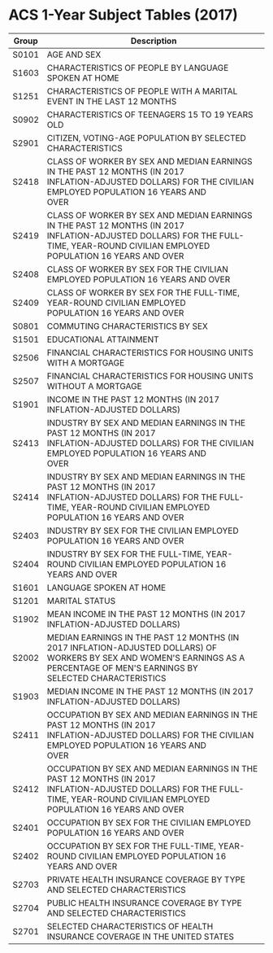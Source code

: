 # ACS 1-Year Subject Tables (2017)

| Group | Description |
| ----- | ----- |
| S0101 | AGE AND SEX |
| S1603 | CHARACTERISTICS OF PEOPLE BY LANGUAGE SPOKEN AT HOME |
| S1251 | CHARACTERISTICS OF PEOPLE WITH A MARITAL EVENT IN THE LAST 12 MONTHS |
| S0902 | CHARACTERISTICS OF TEENAGERS 15 TO 19 YEARS OLD |
| S2901 | CITIZEN, VOTING-AGE POPULATION BY SELECTED CHARACTERISTICS |
| S2418 | CLASS OF WORKER BY SEX AND MEDIAN EARNINGS IN THE PAST 12 MONTHS (IN 2017<br/>INFLATION-ADJUSTED DOLLARS) FOR THE CIVILIAN EMPLOYED POPULATION 16 YEARS AND<br/>OVER |
| S2419 | CLASS OF WORKER BY SEX AND MEDIAN EARNINGS IN THE PAST 12 MONTHS (IN 2017<br/>INFLATION-ADJUSTED DOLLARS) FOR THE FULL-TIME, YEAR-ROUND CIVILIAN EMPLOYED<br/>POPULATION 16 YEARS AND OVER |
| S2408 | CLASS OF WORKER BY SEX FOR THE CIVILIAN EMPLOYED POPULATION 16 YEARS AND OVER |
| S2409 | CLASS OF WORKER BY SEX FOR THE FULL-TIME, YEAR-ROUND CIVILIAN EMPLOYED<br/>POPULATION 16 YEARS AND OVER |
| S0801 | COMMUTING CHARACTERISTICS BY SEX |
| S1501 | EDUCATIONAL ATTAINMENT |
| S2506 | FINANCIAL CHARACTERISTICS FOR HOUSING UNITS WITH A MORTGAGE |
| S2507 | FINANCIAL CHARACTERISTICS FOR HOUSING UNITS WITHOUT A MORTGAGE |
| S1901 | INCOME IN THE PAST 12 MONTHS (IN 2017 INFLATION-ADJUSTED DOLLARS) |
| S2413 | INDUSTRY BY SEX AND MEDIAN EARNINGS IN THE PAST 12 MONTHS (IN 2017<br/>INFLATION-ADJUSTED DOLLARS) FOR THE CIVILIAN EMPLOYED POPULATION 16 YEARS AND<br/>OVER |
| S2414 | INDUSTRY BY SEX AND MEDIAN EARNINGS IN THE PAST 12 MONTHS (IN 2017<br/>INFLATION-ADJUSTED DOLLARS) FOR THE FULL-TIME, YEAR-ROUND CIVILIAN EMPLOYED<br/>POPULATION 16 YEARS AND OVER |
| S2403 | INDUSTRY BY SEX FOR THE CIVILIAN EMPLOYED POPULATION 16 YEARS AND OVER |
| S2404 | INDUSTRY BY SEX FOR THE FULL-TIME, YEAR-ROUND CIVILIAN EMPLOYED POPULATION 16<br/>YEARS AND OVER |
| S1601 | LANGUAGE SPOKEN AT HOME |
| S1201 | MARITAL STATUS |
| S1902 | MEAN INCOME IN THE PAST 12 MONTHS (IN 2017 INFLATION-ADJUSTED DOLLARS) |
| S2002 | MEDIAN EARNINGS IN THE PAST 12 MONTHS (IN 2017 INFLATION-ADJUSTED DOLLARS) OF<br/>WORKERS BY SEX AND WOMEN'S EARNINGS AS A PERCENTAGE OF MEN'S EARNINGS BY<br/>SELECTED CHARACTERISTICS |
| S1903 | MEDIAN INCOME IN THE PAST 12 MONTHS (IN 2017 INFLATION-ADJUSTED DOLLARS) |
| S2411 | OCCUPATION BY SEX AND MEDIAN EARNINGS IN THE PAST 12 MONTHS (IN 2017<br/>INFLATION-ADJUSTED DOLLARS) FOR THE CIVILIAN EMPLOYED POPULATION 16 YEARS AND<br/>OVER |
| S2412 | OCCUPATION BY SEX AND MEDIAN EARNINGS IN THE PAST 12 MONTHS (IN 2017<br/>INFLATION-ADJUSTED DOLLARS) FOR THE FULL-TIME, YEAR-ROUND CIVILIAN EMPLOYED<br/>POPULATION 16 YEARS AND OVER |
| S2401 | OCCUPATION BY SEX FOR THE CIVILIAN EMPLOYED POPULATION 16 YEARS AND OVER |
| S2402 | OCCUPATION BY SEX FOR THE FULL-TIME, YEAR-ROUND CIVILIAN EMPLOYED POPULATION 16<br/>YEARS AND OVER |
| S2703 | PRIVATE HEALTH INSURANCE COVERAGE BY TYPE AND SELECTED CHARACTERISTICS |
| S2704 | PUBLIC HEALTH INSURANCE COVERAGE BY TYPE AND SELECTED CHARACTERISTICS |
| S2701 | SELECTED CHARACTERISTICS OF HEALTH INSURANCE COVERAGE IN THE UNITED STATES |

